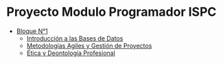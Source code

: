 # Proyecto Modulo Programador ISPC
- [Bloque N°1](#Bloque)
    - [Introducción a las Bases de Datos](#introducción-a-las-bases-de-datos)
    - [Metodologías Agiles y Gestión de Proyectos](ConceptosScrum.md)
    - [Ética y Deontología Profesional](#ética-y-deontología-profesional)

